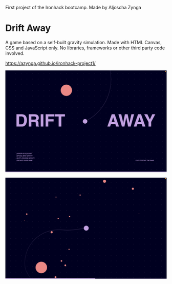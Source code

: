 First project of the Ironhack bootcamp.
Made by Aljoscha Zynga

# Drift Away
A game based on a self-built gravity simulation. Made with HTML Canvas, CSS and JavaScript only. No libraries, frameworks or other third party code involved.

https://azynga.github.io/ironhack-project1/

![screenshot](./screenshot-01.png)

![screenshot](./screenshot-02.png)

